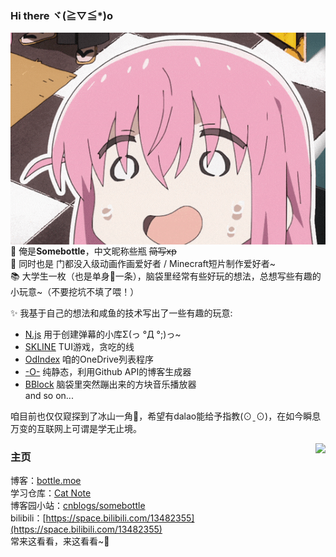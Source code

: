 ### Hi there ヾ(≧▽≦*)o  

<!--![avatar](https://images.weserv.nl/?url=https://raw.githubusercontent.com/SomeBottle/somebottle/master/avatar.png)  -->

<img src="https://raw.githubusercontent.com/SomeBottle/somebottle/master/sticker/hitori.gif" align="right" max-height="250px"></img>

👋 俺是**Somebottle**，中文昵称些瓶 <del>简写xp</del>  
💖 同时也是 门都没入级动画作画爱好者 / Minecraft短片制作爱好者~  
📚 大学生一枚（也是单身🌭一条），脑袋里经常有些好玩的想法，总想写些有趣的小玩意~（不要挖坑不填了喂！）

✨ 我基于自己的想法和咸鱼的技术写出了一些有趣的玩意:  
* [N.js](https://github.com/SomeBottle/N.js/) 用于创建弹幕的小库Σ(っ °Д °;)っ~  
* [SKLINE](https://github.com/SomeBottle/skline) TUI游戏，贪吃的线  
* [OdIndex](https://github.com/SomeBottle/OdIndex) 咱的OneDrive列表程序
* [-O-](https://github.com/SomeBottle/-O-) 纯静态，利用Github API的博客生成器  
* [BBlock](https://github.com/SomeBottle/BBlock) 脑袋里突然蹦出来的方块音乐播放器  
and so on...

咱目前也仅仅窥探到了冰山一角🧊，希望有dalao能给予指教(⊙ˍ⊙)，在如今瞬息万变的互联网上可谓是学无止境。  

<a href="https://github.com/anuraghazra/github-readme-stats/blob/master/docs/readme_cn.md" target="_blank"><img src='https://github-readme-stats-git-masterrstaa-rickstaa.vercel.app/api?username=SomeBottle&show_icons=true&hide_border=true&theme=dark&locale=cn' align='right'></img></a>

### 主页
博客：[bottle.moe](https://bottle.moe)  
学习仓库：[Cat Note](https://github.com/cat-note/bottleofcat)  
博客园小站：[cnblogs/somebottle](https://www.cnblogs.com/somebottle)  
bilibili：[https://space.bilibili.com/13482355](https://space.bilibili.com/13482355)  
常来这看看，来这看看~🎵  
